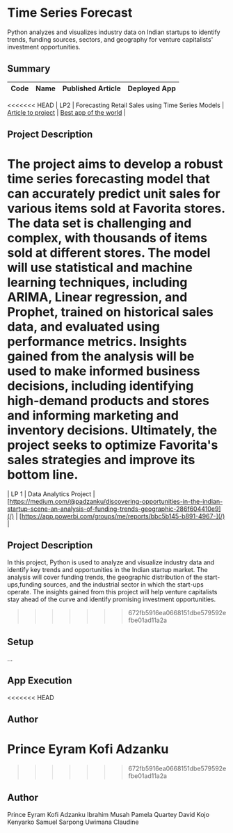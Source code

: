 # Time Series Forecast
Python analyzes and visualizes industry data on Indian startups to identify trends, funding sources, sectors, and geography for venture capitalists' investment opportunities.

## Summary
| Code      | Name        | Published Article |  Deployed App |
|-----------|-------------|:-------------:|------:|
<<<<<<< HEAD
| LP2 | Forecasting Retail Sales using Time Series Models |  [Article to project](/https://medium.com/@padzanku/how-to-forecast-store-sales-using-time-series-analysis-a-regression-project-with-corporation-29c34a71c24f) | [Best app of the world](/) |

## Project Description
The project aims to develop a robust time series forecasting model that can accurately predict unit sales for various items sold at Favorita stores. The data set is challenging and complex, with thousands of items sold at different stores. The model will use statistical and machine learning techniques, including ARIMA, Linear regression, and Prophet, trained on historical sales data, and evaluated using performance metrics. Insights gained from the analysis will be used to make informed business decisions, including identifying high-demand products and stores and informing marketing and inventory decisions. Ultimately, the project seeks to optimize Favorita's sales strategies and improve its bottom line.
=======
| LP 1 | Data Analytics Project |  [https://medium.com/@padzanku/discovering-opportunities-in-the-indian-startup-scene-an-analysis-of-funding-trends-geographic-286f604410e9](/) | [https://app.powerbi.com/groups/me/reports/bbc5b145-b891-4967-](/) |

## Project Description
In this project, Python is used to analyze and visualize industry data and identify key trends and opportunities in the Indian startup market. The analysis will cover funding trends, the geographic distribution of the start-ups,funding sources, and the industrial sector in which the start-ups operate. The insights gained from this project will help venture capitalists stay ahead of the curve and identify promising investment opportunities.
>>>>>>> 672fb5916ea0668151dbe579592efbe01ad11a2a

## Setup
...

## App Execution

<<<<<<< HEAD
## Author
Prince Eyram Kofi Adzanku
=======
>>>>>>> 672fb5916ea0668151dbe579592efbe01ad11a2a

## Author
Prince Eyram Kofi Adzanku
Ibrahim Musah
Pamela Quartey
David Kojo Kenyarko
Samuel Sarpong
Uwimana Claudine

